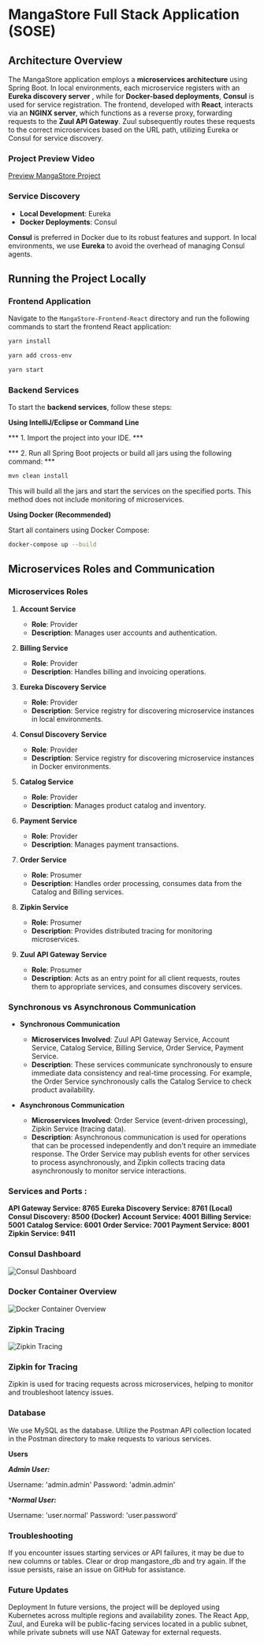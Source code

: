 # MangaStore Full Stack Application (SOSE)

## Architecture Overview

The MangaStore application employs a **microservices architecture** using Spring Boot.
In local environments, each microservice registers with an **Eureka discovery server** , while for **Docker-based deployments**, **Consul** is used for service registration. The frontend, developed with **React**, interacts via an **NGINX server**, which functions as a reverse proxy, forwarding requests to the **Zuul API Gateway**. Zuul subsequently routes these requests to the correct microservices based on the URL path, utilizing Eureka or Consul for service discovery.


### Project Preview Video
[Preview MangaStore Project](Documentation/preview/PreviewMangaStoreProject.mp4)


### Service Discovery

- **Local Development**: Eureka
- **Docker Deployments**: Consul

**Consul** is preferred in Docker due to its robust features and support. In local environments, we use **Eureka** to avoid the overhead of managing Consul agents.

## Running the Project Locally

### Frontend Application

Navigate to the `MangaStore-Frontend-React` directory and run the following commands to start the frontend React application:

```sh
yarn install

yarn add cross-env

yarn start
```

### Backend Services

To start the **backend services**, follow these steps:

**Using IntelliJ/Eclipse or Command Line**

*** 1. Import the project into your IDE. ***

*** 2. Run all Spring Boot projects or build all jars using the following command: *** 

```java
mvn clean install
```

This will build all the jars and start the services on the specified ports. This method does not include monitoring of microservices.

**Using Docker (Recommended)**

Start all containers using Docker Compose:

```sh
docker-compose up --build
```
## Microservices Roles and Communication

### Microservices Roles

1. **Account Service**
   - **Role**: Provider
   - **Description**: Manages user accounts and authentication.

2. **Billing Service**
   - **Role**: Provider
   - **Description**: Handles billing and invoicing operations.

3. **Eureka Discovery Service**
   - **Role**: Provider
   - **Description**: Service registry for discovering microservice instances in local environments.

4. **Consul Discovery Service**
   - **Role**: Provider
   - **Description**: Service registry for discovering microservice instances in Docker environments.
   
5. **Catalog Service**
   - **Role**: Provider
   - **Description**: Manages product catalog and inventory.

6. **Payment Service**
   - **Role**: Provider
   - **Description**: Manages payment transactions.

7. **Order Service**
   - **Role**: Prosumer
   - **Description**: Handles order processing, consumes data from the Catalog and Billing services.

8. **Zipkin Service**
   - **Role**: Prosumer
   - **Description**: Provides distributed tracing for monitoring microservices.

9. **Zuul API Gateway Service**
   - **Role**: Prosumer
   - **Description**: Acts as an entry point for all client requests, routes them to appropriate services, and consumes discovery services.



### Synchronous vs Asynchronous Communication

- **Synchronous Communication**
  - **Microservices Involved**: Zuul API Gateway Service, Account Service, Catalog Service, Billing Service, Order Service, Payment Service.
  - **Description**: These services communicate synchronously to ensure immediate data consistency and real-time processing. For example, the Order Service synchronously calls the Catalog Service to check product availability.

- **Asynchronous Communication**
  - **Microservices Involved**: Order Service (event-driven processing), Zipkin Service (tracing data).
  - **Description**: Asynchronous communication is used for operations that can be processed independently and don't require an immediate response. The Order Service may publish events for other services to process asynchronously, and Zipkin collects tracing data asynchronously to monitor service interactions.

### Services and Ports : 

   **API Gateway Service: 8765**
    **Eureka Discovery Service: 8761 (Local)**
    **Consul Discovery: 8500 (Docker)**
    **Account Service: 4001**
    **Billing Service: 5001**
    **Catalog Service: 6001**
    **Order Service: 7001**
    **Payment Service: 8001**
    **Zipkin Service: 9411**


### Consul Dashboard

![Consul Dashboard](Documentation/preview/Consul.png)

### Docker Container Overview
![Docker Container Overview](Documentation/preview/DockerContainer.png)

### Zipkin Tracing
![Zipkin Tracing](Documentation/preview/Zipkin.png)

### Zipkin for Tracing

Zipkin is used for tracing requests across microservices, helping to monitor and troubleshoot latency issues.


### Database
We use MySQL as the database. Utilize the Postman API collection located in the Postman directory to make requests to various services.

**Users**

***Admin User:***

Username: 'admin.admin'
Password: 'admin.admin'

****Normal User:***

Username: 'user.normal'
Password: 'user.password'

###  Troubleshooting
If you encounter issues starting services or API failures, it may be due to new columns or tables. Clear or drop mangastore_db and try again. If the issue persists, raise an issue on GitHub for assistance.

###   Future Updates
Deployment
In future versions, the project will be deployed using Kubernetes across multiple regions and availability zones. The React App, Zuul, and Eureka will be public-facing services located in a public subnet, while private subnets will use NAT Gateway for external requests.
